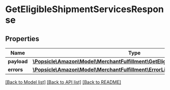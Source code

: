 # GetEligibleShipmentServicesResponse

## Properties
Name | Type | Description | Notes
------------ | ------------- | ------------- | -------------
**payload** | [**\Popsicle\Amazon\Model\MerchantFulfillment\GetEligibleShipmentServicesResult**](GetEligibleShipmentServicesResult.md) |  | [optional] 
**errors** | [**\Popsicle\Amazon\Model\MerchantFulfillment\ErrorList**](ErrorList.md) |  | [optional] 

[[Back to Model list]](../../README.md#documentation-for-models) [[Back to API list]](../../README.md#documentation-for-api-endpoints) [[Back to README]](../../README.md)

